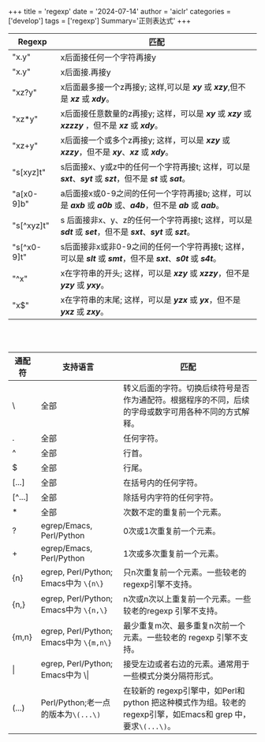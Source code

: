 +++
title = 'regexp'
date = '2024-07-14'
author = 'aiclr'
categories = ['develop']
tags = ['regexp']
Summary='正则表达式'
+++

|Regexp|匹配|
|---|---|
|"x.y"      |x后面接任何一个字符再接y|
|"x\.y"     |x后面接.再接y|
|"xz?y"     |x后面最多接一个z再接y; 这样,可以是 ***xy*** 或 ***xzy***,但不是 ***xz*** 或 ***xdy***。|
|"xz*y"     |x后面接任意数量的z再接y; 这样，可以是 ***xy*** 或 ***xzy*** 或 ***xzzzy*** ，但不是 ***xz*** 或 ***xdy***。|
|"xz+y"     |x后面接一个或多个z再接y; 这样，可以是 ***xzy*** 或 ***xzzy***，但不是 ***xy***、***xz*** 或 ***xdy***。|
|"s[xyz]t"  |s后面接x、y或z中的任何一个字符再接t; 这样，可以是 ***sxt***、***syt*** 或 ***szt***，但不是 ***st*** 或 ***sat***。|
|"a[x0-9]b" |a后面接x或0-9之间的任何一个字符再接b; 这样，可以是 ***axb*** 或 ***a0b*** 或、***a4b***，但不是 ***ab*** 或 ***aab***。|
|"s[^xyz]t" |s 后面接非x、y、z的任何一个字符再接t; 这样，可以是 ***sdt*** 或 ***set***，但不是 ***sxt***、***syt*** 或 ***szt***。|
|"s[^x0-9]t"|s后面接非x或非0-9之间的任何一个字符再接t; 这样，可以是 ***slt*** 或 ***smt***，但不是 ***sxt***、***s0t*** 或 ***s4t***。|
|"^x"       |x在字符串的开头; 这样，可以是 ***xzy*** 或 ***xzzy***，但不是 ***yzy*** 或 ***yxy***。|
|"x$"       |x在字符串的末尾; 这样，可以是 ***yzx*** 或 ***yx***，但不是 ***yxz*** 或 ***zxy***。|

</br>
</br>

|通配符|支持语言|匹配|
|---|---|---|
|&#92;|全部|转义后面的字符。切换后续符号是否作为通配符。根据程序的不同，后续的字母或数字可用各种不同的方式解释。|
|.|全部|任何字符。|
|^|全部|行首。|
|$|全部|行尾。|
|[...]|全部|在括号内的任何字符。|
|[^...]|全部|除括号内字符的任何字符。|
|*|全部|次数不定的重复前一个元素。|
|?|egrep/Emacs, Perl/Python|0次或1次重复前一个元素。|
|+|egrep/Emacs, Perl/Python|1次或多次重复前一个元素。|
|{n}|egrep, Perl/Python; Emacs中为 `\{n\}` |只n次重复前一个元素。一些较老的regexp引擎不支持。|
|{n,}|egrep, Perl/Python; Emacs中为 `\{n,\}` |n次或n次以上重复前一个元素。一些较老的regexp 引擎不支持。|
|{m,n}|egrep, Perl/Python; Emacs中为 `\{m,n\}`|最少重复m次、最多重复n次前一个元素。一些较老的 regexp 引擎不支持。|
|&#124;|egrep, Perl/Python; Emacs中为 &#92;&#124;|接受左边或者右边的元素。通常用于一些模式分类分隔符形式。|
|(...)|Perl/Python;老一点的版本为`\(...\)`|在较新的 regexp引擎中，如Perl和 python 把这种模式作为组。较老的regexp引擎，如Emacs和 grep 中，要求`\(...\)`。|